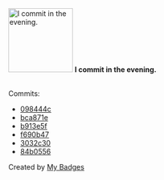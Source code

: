 <img src="https://my-badges.github.io/my-badges/evening-commits.png" alt="I commit in the evening." title="I commit in the evening." width="128">
<strong>I commit in the evening.</strong>
<br><br>

Commits:

- <a href="https://github.com/ksysoev/make-it-public/commit/098444cde6480461e247364db72331737d559a6a">098444c</a>
- <a href="https://github.com/ksysoev/help-my-pet/commit/bca871ebf3ffee02db82b72b3049dd0df333aa3c">bca871e</a>
- <a href="https://github.com/ksysoev/deriv-api-bff/commit/b913e5fad72dfe2307ac5c0e92130f3cde311ea1">b913e5f</a>
- <a href="https://github.com/ksysoev/dotfiles/commit/f690b473befb5504fdd695efefb248927b5bbec4">f690b47</a>
- <a href="https://github.com/ksysoev/deriv-api-bff/commit/3032c3017a6477e78b5fcf5c5192471db0a4d444">3032c30</a>
- <a href="https://github.com/ksysoev/make-it-public/commit/84b05562d672d168dc6a5cf6246bd8bc3ea5ef51">84b0556</a>


Created by <a href="https://github.com/my-badges/my-badges">My Badges</a>